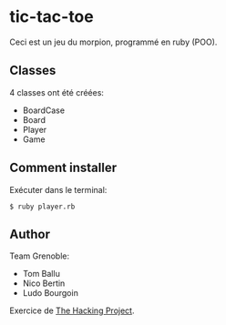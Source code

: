 # tic-tac-toe

Ceci est un jeu du morpion, programmé en ruby (POO).

## Classes
4 classes ont été créées:
+ BoardCase
+ Board
+ Player
+ Game

## Comment installer
Exécuter dans le terminal:
```
$ ruby player.rb
```

## Author
Team Grenoble:
+ Tom Ballu
+ Nico Bertin
+ Ludo Bourgoin

Exercice de [The Hacking Project](https://www.thehackingproject.org/).
